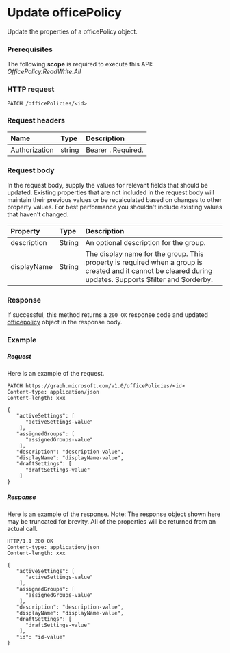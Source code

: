 # Update officePolicy

Update the properties of a officePolicy object.
### Prerequisites
The following **scope** is required to execute this API: *OfficePolicy.ReadWrite.All*

### HTTP request
<!-- { "blockType": "ignored" } -->
```http
PATCH /officePolicies/<id>
```
### Request headers
| Name       | Type | Description|
|:-----------|:------|:----------|
| Authorization  | string  | Bearer <token>. Required. |

### Request body
In the request body, supply the values for relevant fields that should be updated. Existing properties that are not included in the request body will maintain their previous values or be recalculated based on changes to other property values. For best performance you shouldn't include existing values that haven't changed.

| Property	   | Type	|Description|
|:---------------|:--------|:----------|
|description|String|An optional description for the group. |
|displayName|String|The display name for the group. This property is required when a group is created and it cannot be cleared during updates. Supports $filter and $orderby.|

### Response
If successful, this method returns a `200 OK` response code and updated [officepolicy](../resources/officepolicy.md) object in the response body.
### Example
##### Request
Here is an example of the request.
<!-- {
  "blockType": "request",
  "name": "update_officepolicy"
}-->
```http
PATCH https://graph.microsoft.com/v1.0/officePolicies/<id>
Content-type: application/json
Content-length: xxx

{
   "activeSettings": [
      "activeSettings-value"
    ],
   "assignedGroups": [
      "assignedGroups-value"
    ],
   "description": "description-value",
   "displayName": "displayName-value",
   "draftSettings": [
      "draftSettings-value"
    ]
}
```
##### Response
Here is an example of the response. Note: The response object shown here may be truncated for brevity. All of the properties will be returned from an actual call.
<!-- {
  "blockType": "response",
  "truncated": true,
  "@odata.type": "microsoft.graph.group"
} -->
```http
HTTP/1.1 200 OK
Content-type: application/json
Content-length: xxx

{
   "activeSettings": [
      "activeSettings-value"
    ],
   "assignedGroups": [
      "assignedGroups-value"
    ],
   "description": "description-value",
   "displayName": "displayName-value",
   "draftSettings": [
      "draftSettings-value"
    ],
   "id": "id-value"
}
```

<!-- uuid: 8fcb5dbc-d5aa-4681-8e31-b001d5168d79
2015-10-25 14:57:30 UTC -->
<!-- {
  "type": "#page.annotation",
  "description": "Update group",
  "keywords": "",
  "section": "documentation",
  "tocPath": ""
}-->
